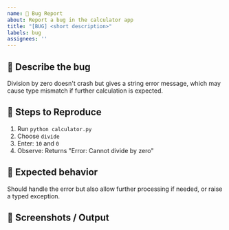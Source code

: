 ```yaml
---
name: 🐛 Bug Report
about: Report a bug in the calculator app
title: "[BUG] <short description>"
labels: bug
assignees: ''
---
```


## 🐞 Describe the bug

Division by zero doesn't crash but gives a string error message, which may cause type mismatch if further calculation is expected.

## 🔁 Steps to Reproduce

1. Run `python calculator.py`
2. Choose `divide`
3. Enter: `10` and `0`
4. Observe: Returns "Error: Cannot divide by zero"

## 🤔 Expected behavior

Should handle the error but also allow further processing if needed, or raise a typed exception.

## 📸 Screenshots / Output


